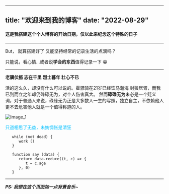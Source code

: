 <!--
 * @Author: wangkun
 * @Date: 2022-09-01 10:16:14
 * @LastEditTime: 2022-09-01 17:53:00
 * @LastEditors: wangkun
 * @Description: 
-->
---
title: "欢迎来到我的博客"
date: "2022-08-29"
---

#### 这是我搭建这个个人博客的开始日期，仅以此来纪念这个特殊的日子

---

But， 就算搭建好了 又能坚持经常的记录生活的点滴吗？

只能说，看心情...或者说**学会的东西**值得记录一下 😁

---

**老骥伏枥 志在千里 烈士暮年 壮心不已**

活的这么久，却没有什么可以说的。霍骠骑在21岁已经饮马瀚海 封狼居胥，而我已到而立之年却仍碌碌无为，对个人伤害真大。
然而**碌碌无为**未必是一个贬义词，对于普通人来说，碌碌无为正是大多数人一生的写照，独立自主，不依赖他人更不去危害他人就是一个值得称道的人。


![Image_1](https://s-bj-4351-lyra.oss.dogecdn.com/wallhaven-l3oevq.jpg)

<font color="deepskyblue">只道相思了无益，未妨惆怅是清狂</font>

```
   while (not dead) {
      work ()
   }

   function say (data) {
      return data.reduce((t, c) => {
         t = c.age
      }, 0)
   }
```

---

***PS: 我想在这个页面加一点背景音乐~***